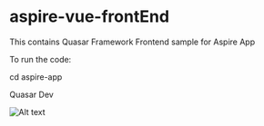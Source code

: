 # aspire-vue-frontEnd

This contains Quasar Framework Frontend sample for Aspire App

To run the code:

cd aspire-app

Quasar Dev

![Alt text](https://i.postimg.cc/g02shkDy/Screenshot-2024-03-10-at-15-57-34.png)
